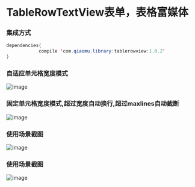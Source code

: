 
# TableRowTextView表单，表格富媒体
### 集成方式
```java
dependencies{
            compile 'com.qiaomu.library:tablerowview:1.0.2'
}
```

### 自适应单元格宽度模式
![image](https://github.com/mrme2014/TableRowTextView/raw/master/images/1.png)


### 固定单元格宽度模式,超过宽度自动换行,超过maxlines自动截断
![image](https://github.com/mrme2014/TableRowTextView/raw/master/images/2.png)

### 使用场景截图
![image](https://github.com/mrme2014/TableRowTextView/raw/master/images/3.png)

### 使用场景截图
![image](https://github.com/mrme2014/TableRowTextView/raw/master/images/4.png)
